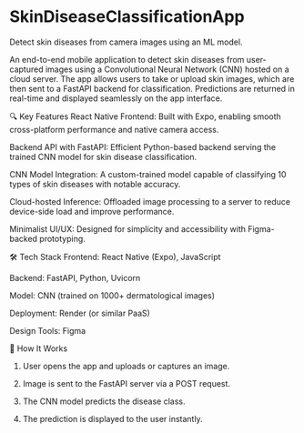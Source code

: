 # SkinDiseaseClassificationApp
Detect skin diseases from camera images using an ML model.

An end-to-end mobile application to detect skin diseases from user-captured images using a Convolutional Neural Network (CNN) hosted on a cloud server. The app allows users to take or upload skin images, which are then sent to a FastAPI backend for classification. Predictions are returned in real-time and displayed seamlessly on the app interface.

🔍 Key Features
React Native Frontend: Built with Expo, enabling smooth cross-platform performance and native camera access.

Backend API with FastAPI: Efficient Python-based backend serving the trained CNN model for skin disease classification.

CNN Model Integration: A custom-trained model capable of classifying 10 types of skin diseases with notable accuracy.

Cloud-hosted Inference: Offloaded image processing to a server to reduce device-side load and improve performance.

Minimalist UI/UX: Designed for simplicity and accessibility with Figma-backed prototyping.

🛠️ Tech Stack
Frontend: React Native (Expo), JavaScript

Backend: FastAPI, Python, Uvicorn

Model: CNN (trained on 1000+ dermatological images)

Deployment: Render (or similar PaaS)

Design Tools: Figma

🚀 How It Works
1. User opens the app and uploads or captures an image.

2. Image is sent to the FastAPI server via a POST request.

3. The CNN model predicts the disease class.

4. The prediction is displayed to the user instantly.
